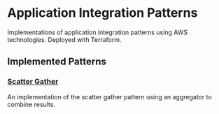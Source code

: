 # Application Integration Patterns

Implementations of application integration patterns using AWS technologies. Deployed with Terraform.

## Implemented Patterns

### [Scatter Gather](./src/scatter-gather/)

An implementation of the scatter gather pattern using an aggregator to combine results.